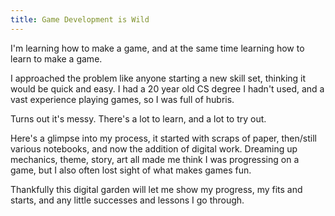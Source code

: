 ```yaml
---
title: Game Development is Wild
---
```


I'm learning how to make a game, and at the same time learning how to learn to make a game.

I approached the problem like anyone starting a new skill set, thinking it would be quick and easy. I had a 20 year old CS degree I hadn't used, and a vast experience playing games, so I was full of hubris.

Turns out it's messy. There's a lot to learn, and a lot to try out. 

Here's a glimpse into my process, it started with scraps of paper, then/still various notebooks, and now the addition of digital work. Dreaming up mechanics, theme, story, art all made me think I was progressing on a game, but I also often lost sight of what makes games fun.

Thankfully this digital garden will let me show my progress, my fits and starts, and any little successes and lessons I go through. 


